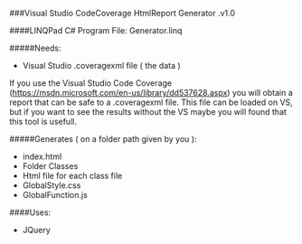 ###Visual Studio CodeCoverage HtmlReport Generator .v1.0

####LINQPad C# Program File: Generator.linq

#####Needs:
- Visual Studio .coveragexml file ( the data )

If you use the Visual Studio Code Coverage (https://msdn.microsoft.com/en-us/library/dd537628.aspx) you will obtain a report that can be safe to a .coveragexml file.
This file can be loaded on VS, but if you want to see the results without the VS maybe you will found that this tool is usefull.

#####Generates  ( on a folder path given by you ):
- index.html
- Folder Classes
 - Html file for each class file
 - GlobalStyle.css
 - GlobalFunction.js

####Uses:
- JQuery

